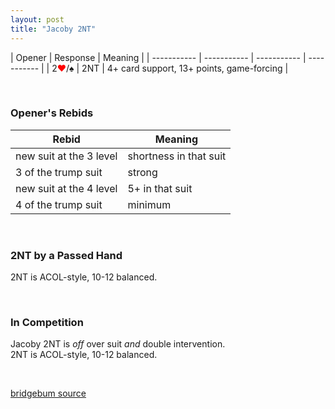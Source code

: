 ```yaml
---
layout: post
title: "Jacoby 2NT"
---
```


| Opener | Response | Meaning |
| ----------- | ----------- | ----------- | ----------- |
| 2<font style='color:red;'>&hearts;</font>/&spades; | 2NT | 4+ card support, 13+ points, game-forcing |

<br>

### Opener's Rebids

| Rebid | Meaning |
| ----------- | ----------- |
new suit at the 3 level | shortness in that suit
3 of the trump suit | strong
new suit at the 4 level | 5+ in that suit
4 of the trump suit | minimum

<br>

### 2NT by a Passed Hand
2NT is ACOL-style, 10-12 balanced.

<br>

### In Competition
Jacoby 2NT is _off_ over suit _and_ double intervention.<br>
2NT is ACOL-style, 10-12 balanced.

<br>

[bridgebum source](https://www.bridgebum.com/jacoby_2nt.php)




